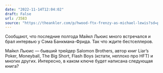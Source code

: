```yaml
---
date: "2022-11-14T12:04:02"
draft: False
url: /3583
source: "https://theankler.com/p/hwood-ftx-frenzy-as-michael-lewis?sd=pf"
---
```


Сообщают, что последние полгода Майкл Льюис много встречался и брал интервью у Сэма Банкмана-Фрида. Так что ждите бестселлеров.

Майкл Льюис — бывший трейдер Salomon Brothers, автор книг Liar’s Poker, Moneyball, The Big Short, Flash Boys (кстати, неплохо про HFT) и многих других. Интересно, в каком ключе будет написана следующая книга?
